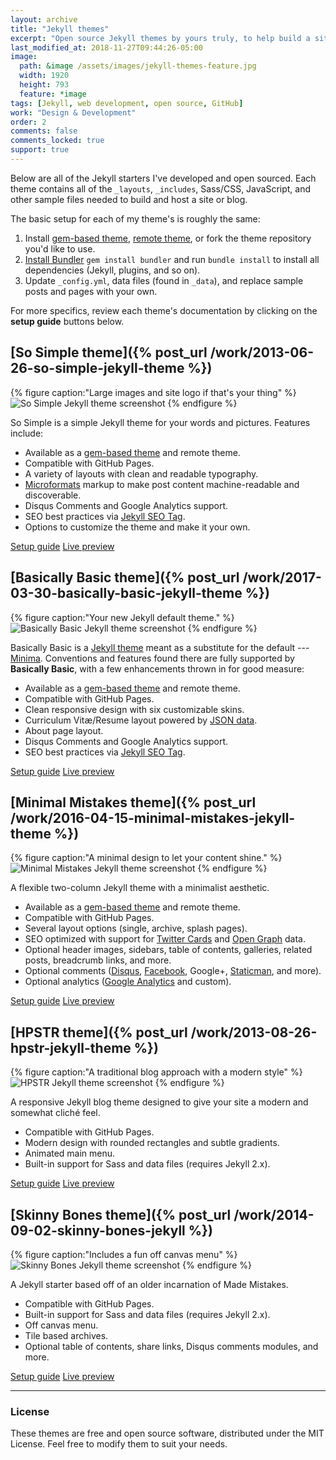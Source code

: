 ```yaml
---
layout: archive
title: "Jekyll themes"
excerpt: "Open source Jekyll themes by yours truly, to help build a site or blog on GitHub Pages, Netlify, GitLab, and more."
last_modified_at: 2018-11-27T09:44:26-05:00
image: 
  path: &image /assets/images/jekyll-themes-feature.jpg
  width: 1920
  height: 793
  feature: *image
tags: [Jekyll, web development, open source, GitHub]
work: "Design & Development"
order: 2
comments: false
comments_locked: true
support: true
---
```


Below are all of the Jekyll starters I've developed and open sourced. Each theme contains all of the `_layouts`, `_includes`, Sass/CSS, JavaScript, and other sample files needed to build and host a site or blog. 

The basic setup for each of my theme's is roughly the same:

  1. Install [gem-based theme](https://jekyllrb.com/docs/themes/#understanding-gem-based-themes), [remote theme](https://github.com/benbalter/jekyll-remote-theme), or fork the theme repository you'd like to use.
  2. [Install Bundler](http://bundler.io) `gem install bundler` and run `bundle install` to install all dependencies (Jekyll, plugins, and so on).
  3. Update `_config.yml`, data files (found in `_data`), and replace sample posts and pages with your own.

For more specifics, review each theme's documentation by clicking on the **setup guide** buttons below.

## [So Simple theme]({% post_url /work/2013-06-26-so-simple-jekyll-theme %})

{% figure caption:"Large images and site logo if that's your thing" %}
 ![So Simple Jekyll theme screenshot](/assets/images/jekyll-theme-so-simple-feature-2018.jpg)
{% endfigure %}

So Simple is a simple Jekyll theme for your words and pictures. Features include:

- Available as a [gem-based theme](https://rubygems.org/gems/jekyll-theme-so-simple) and remote theme.
- Compatible with GitHub Pages.
- A variety of layouts with clean and readable typography.
- [Microformats](http://microformats.org/wiki/microformats2) markup to make post content machine-readable and discoverable.
- Disqus Comments and Google Analytics support.
- SEO best practices via [Jekyll SEO Tag](https://github.com/jekyll/jekyll-seo-tag).
- Options to customize the theme and make it your own.

<p markdown="0">
  <a href="https://github.com/mmistakes/so-simple-theme" class="btn">Setup guide</a>
  <a href="https://mmistakes.github.io/so-simple-theme" class="btn">Live preview</a>
</p>

## [Basically Basic theme]({% post_url /work/2017-03-30-basically-basic-jekyll-theme %})

{% figure caption:"Your new Jekyll default theme." %}
![Basically Basic Jekyll theme screenshot](/assets/images/jekyll-theme-basically-basic-feature.jpg)
{% endfigure %}

Basically Basic is a [Jekyll theme](https://jekyllrb.com/docs/themes/) meant as a substitute for the default --- [Minima](https://github.com/jekyll/minima). Conventions and features found there are fully supported by **Basically Basic**, with a few enhancements thrown in for good measure:

- Available as a [gem-based theme](https://rubygems.org/gems/jekyll-theme-basically-basic) and remote theme.
- Compatible with GitHub Pages.
- Clean responsive design with six customizable skins.
- Curriculum Vitæ/Resume layout powered by [JSON data](http://registry.jsonresume.org/).
- About page layout.
- Disqus Comments and Google Analytics support.
- SEO best practices via [Jekyll SEO Tag](https://github.com/jekyll/jekyll-seo-tag/).

<p markdown="0">
  <a href="https://github.com/mmistakes/jekyll-theme-basically-basic" class="btn">Setup guide</a>
  <a href="https://mmistakes.github.io/jekyll-theme-basically-basic/" class="btn">Live preview</a>
</p>

## [Minimal Mistakes theme]({% post_url /work/2016-04-15-minimal-mistakes-jekyll-theme %})

{% figure caption:"A minimal design to let your content shine." %}
![Minimal Mistakes Jekyll theme screenshot](/assets/images/minimal-mistakes-3-feature.jpg)
{% endfigure %}

A flexible two-column Jekyll theme with a minimalist aesthetic.

  - Available as a [gem-based theme](https://rubygems.org/gems/minimal-mistakes-jekyll) and remote theme.
  - Compatible with GitHub Pages.
  - Several layout options (single, archive, splash pages).
  - SEO optimized with support for [Twitter Cards](https://dev.twitter.com/cards/overview) and [Open Graph](http://ogp.me/) data.
  - Optional header images, sidebars, table of contents, galleries, related posts, breadcrumb links, and more.
  - Optional comments ([Disqus](https://disqus.com/), [Facebook](https://developers.facebook.com/docs/plugins/comments), Google+, [Staticman](https://staticman.net/), and more).
  - Optional analytics ([Google Analytics](https://www.google.com/analytics/) and custom).

<p markdown="0">
  <a href="https://mmistakes.github.io/minimal-mistakes/docs/quick-start-guide/" class="btn">Setup guide</a>
  <a href="https://mmistakes.github.io/minimal-mistakes" class="btn">Live preview</a>
</p>

## [HPSTR theme]({% post_url /work/2013-08-26-hpstr-jekyll-theme %})

{% figure caption:"A traditional blog approach with a modern style" %}
![HPSTR Jekyll theme screenshot](/assets/images/hpstr-preview-feature-2015.jpg)
{% endfigure %}

A responsive Jekyll blog theme designed to give your site a modern and somewhat cliché feel.

  - Compatible with GitHub Pages.
  - Modern design with rounded rectangles and subtle gradients.
  - Animated main menu.
  - Built-in support for Sass and data files (requires Jekyll 2.x).

<p markdown="0">
  <a href="https://mmistakes.github.io/hpstr-jekyll-theme/theme-setup/" class="btn">Setup guide</a>
  <a href="https://mmistakes.github.io/hpstr-jekyll-theme/" class="btn">Live preview</a>
</p>

## [Skinny Bones theme]({% post_url /work/2014-09-02-skinny-bones-jekyll %})

{% figure caption:"Includes a fun off canvas menu" %}
![Skinny Bones Jekyll theme screenshot](/assets/images/skinny-bones-preview-feature.jpg)
{% endfigure %}

A Jekyll starter based off of an older incarnation of Made Mistakes.

  - Compatible with GitHub Pages.
  - Built-in support for Sass and data files (requires Jekyll 2.x).
  - Off canvas menu.
  - Tile based archives.
  - Optional table of contents, share links, Disqus comments modules, and more.

<p markdown="0">
	<a href="https://mmistakes.github.io/jekyll-theme-skinny-bones/getting-started/" class="btn">Setup guide</a>
  <a href="https://mmistakes.github.io/jekyll-theme-skinny-bones/" class="btn">Live preview</a>
</p>

---

### License

These themes are free and open source software, distributed under the MIT License. Feel free to modify them to suit your needs.
